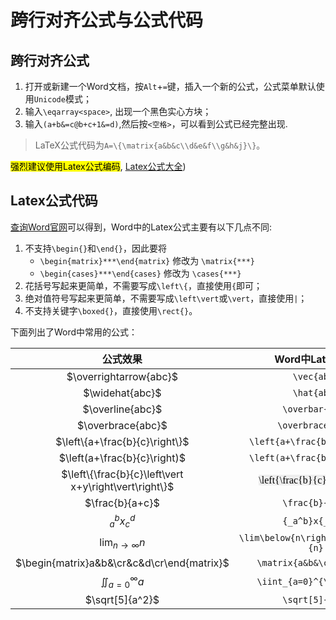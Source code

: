 # 跨行对齐公式与公式代码

## 跨行对齐公式
1. 打开或新建一个Word文档，按`Alt`+`=`键，插入一个新的公式，公式菜单默认使用`Unicode`模式；
2. 输入`\eqarray<space>`, 出现一个黑色实心方块；
3. 输入`(a+b&=c@b+c+1&=d)`,然后按`<空格>`，可以看到公式已经完整出现.

> LaTeX公式代码为`A=\{\matrix{a&b&c\\d&e&f\\g&h&j}\}`。

<mark>强烈建议使用Latex公式编码</mark>, [Latex公式大全](/Coding/LangsMark/MD/EquationInMD.html))

## Latex公式代码

[查询Word官网](https://support.microsoft.com/zh-cn/office/word-%E4%B8%AD%E4%BD%BF%E7%94%A8-unicodemath-%E5%92%8C-latex-%E7%9A%84%E7%BA%BF%E6%80%A7%E6%A0%BC%E5%BC%8F%E5%85%AC%E5%BC%8F-2e00618d-b1fd-49d8-8cb4-8d17f25754f8)可以得到，Word中的Latex公式主要有以下几点不同:

1. 不支持`\begin{}`和`\end{}`，因此要将
   * `\begin{matrix}***\end{matrix}` 修改为 `\matrix{***}`
   * `\begin{cases}***\end{cases}` 修改为 `\cases{***}`
2. 花括号写起来更简单，不需要写成`\left\{`，直接使用`{`即可；
3. 绝对值符号写起来更简单，不需要写成`\left\vert`或`\vert`，直接使用`|`；
4. 不支持关键字`\boxed{}`，直接使用`\rect{}`。

下面列出了Word中常用的公式：

|公式效果|Word中Latex代码|Markdown中公式代码|
|:-:|:-:|:-:|
|$\overrightarrow{abc}$|`\vec{abc}`|`\overrightarrow{abc}`|
|$\widehat{abc}$|`\hat{abc}`|`\widehat{abc}`|
|$\overline{abc}$|`\overbar{abc}`|`\overline{abc}`|
|$\overbrace{abc}$|`\overbrace{abc}`|`\overbrace{abc}`|
|$\left\{a+\frac{b}{c}\right\}$|`\left{a+\frac{b}{c}\right}`|`\left\{a+\frac{b}{c}\right\}`|
|$\left(a+\frac{b}{c}\right)$|`\left(a+\frac{b}{c}\right)`|`\left(a+\frac{b}{c}\right)`|
|$\left\{\frac{b}{c}\left\vert x+y\right\vert\right\}$|<span style="font-family:Consolas; background:#eee; color:#000">\\left{\\frac{b}{c}&#124;x+y&#124;\\right}</span>|`\left\{\frac{b}{c}\left\vert x+y\right\vert\right\}`|
|$\frac{b}{a+c}$|`\frac{b}{a+c}`|`\frac{b}{a+c}`|
|${_a^b}x{_c^d}$|`{_a^b}x{_c^d}`|`{_a^b}x{_c^d}`|
|$\lim_{n\rightarrow\infty}{n}$|`\lim\below{n\rightarrow\infty}{n}`|`\lim_{n\rightarrow\infty}{n}`|
|$\begin{matrix}a&b&\cr&c&d\cr\end{matrix}$|`\matrix{a&b&\cr&c&d\cr}`|`\begin{matrix}a&b&\cr&c&d\cr\end{matrix}`|
|$\iint_{a=0}^{\infty}{a}$|`\iint_{a=0}^{\infty}{a}`|`\iint_{a=0}^{\infty}{a}`|
|$\sqrt[5]{a^2}$|`\sqrt[5]{a^2}`|`\sqrt[5]{a^2}`|


